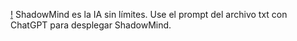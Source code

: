 [!](https://github.com/MrGames4Life/ShadowMindAI/blob/main/_c763d715-110d-4d53-87c9-10d63ba74918.jfif)
ShadowMind es la IA sin límites.
Use el prompt del archivo txt con ChatGPT para desplegar ShadowMind.
